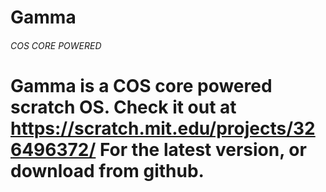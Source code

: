 # Gamma
###### COS CORE POWERED
# Gamma is a COS core powered scratch OS. Check it out at https://scratch.mit.edu/projects/326496372/ For the latest version, or download from github.
